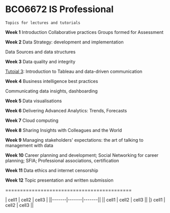 BCO6672  IS Professional
==========================

```
Topics for lectures and tutorials

```
**Week 1**  Introduction
Collaborative practices
Groups formed for Assessment

**Week 2** Data Strategy: development and implementation 

Data Sources and data structures

**Week 3** Data quality and integrity 

[Tutoial 3](/3/lab3.Rmd): Introduction to Tableau and data-driven communication

**Week 4** Business intelligence best practices

Communicating data insights, dashboarding

**Week 5** Data visualisations

**Week 6** Delivering Advanced Analytics: Trends, Forecasts

**Week 7** Cloud computing

**Week 8** Sharing Insights with Colleagues and the World

**Week 9** Managing stakeholders' expectations: the art of talking to management with data

**Week 10** Career planning and development; Social Networking for career planning; SFIA; Professional associations, certification

**Week 11** Data ethics and internet censorship

**Week 12** Topic presentation and written submission 


===========================================



| cell1 | cell2 | cell3 |
||-------|-------|-------||
|| cell1 | cell2 | cell3 ||
|} cell1 | cell2 | cell3 ||
